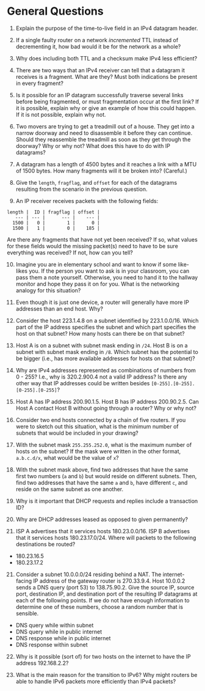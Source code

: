 # General Questions

1. Explain the purpose of the time-to-live field in an IPv4 datagram header.

2. If a single faulty router on a network *incremented* TTL instead of
decrementing it,
how bad would it be for the network as a whole?

3. Why does including both TTL and a checksum make IPv4 less efficient?

4. There are two ways that an IPv4 receiver can tell that a datagram it
receives is a fragment.
What are they?
Must both indications be present in every fragment?

5. Is it possible for an IP datagram successfully traverse several links
before being fragmented,
or must fragmentation occur at the first link?
If it is possible, explain why or give an example of how this could happen.
If it is not possible, explain why not.

6. Two movers are trying to get a treadmill out of a house.
They get into a narrow doorway and need to disassemble it before they can
continue.
Should they reassemble the treadmill as soon as they get through the doorway?
Why or why not?
What does this have to do with IP datagrams?

7. A datagram has a length of 4500 bytes and it reaches a link with a MTU of
1500 bytes.
How many fragments will it be broken into? (Careful.)

8. Give the `length`, `fragflag`, and `offset` for each of the datagrams
resulting from the scenario in the previous question.

9. An IP receiver receives packets with the following fields:
```
length |  ID | fragflag | offset |
   --- | --- |      --- |    --- |
  1500 |   0 |        1 |      0 |
  1500 |   1 |        0 |    185 |
```

Are there any fragments that have not yet been received?
If so, what values for these fields would the missing packet(s) need to have to
be sure everything was received?
If not, how can you tell?

10. Imagine you are in elementary school and want to know if some like-likes
you.
If the person you want to ask is in your classroom,
you can pass them a note yourself.
Otherwise, you need to hand it to the hallway monitor and hope they pass it
on for you.
What is the networking analogy for this situation?

11. Even though it is just one device,
a router will generally have more IP addresses than an end host.
Why?

12. Consider the host 223.1.4.8 on a subnet identified by 223.1.0.0/16.
Which part of the IP address specifies the subnet and which part specifies the
host on that subnet?
How many hosts can there be on that subnet?

13. Host A is on a subnet with subnet mask ending in `/24`.
Host B is on a subnet with subnet mask ending in `/8`.
Which subnet has the potential to be bigger
(i.e., has more available addresses for hosts on that subnet)?

13. Why are IPv4 addresses represented as combinations of numbers from 0 - 255?
I.e., why is 320.2.900.4 not a valid IP address?
Is there any other way that IP addresses could be written besides
`[0-255].[0-255].[0-255].[0-255]`?

14. Host A has IP address 200.90.1.5.
Host B has IP address 200.90.2.5.
Can Host A contact Host B without going through a router?
Why or why not?

15. Consider two end hosts connected by a chain of five routers.
If you were to sketch out this situation,
what is the minimum number of subnets that would be included in your drawing?

16. With the subnet mask `255.255.252.0`,
what is the maximum number of hosts on the subnet?
If the mask were written in the other format,
`a.b.c.d/x`,
what would be the value of `x`?

17. With the subnet mask above,
find two addresses that have the same first two numbers (`a` and `b`)
but would reside on different subnets.
Then, find two addresses that have the same `a` and `b`,
have different `c`,
and reside on the same subnet as one another.

18. Why is it important that DHCP requests and replies include a transaction ID?

19. Why are DHCP addresses leased as opposed to given permanently?

20. ISP A advertises that it services hosts 180.23.0.0/16.
ISP B advertises that it services hosts 180.23.17.0/24.
Where will packets to the following destinations be routed?
* 180.23.16.5
* 180.23.17.2

21. Consider a subnet 10.0.0.0/24 residing behind a NAT.
The internet-facing IP address of the gateway router is 270.33.9.4.
Host 10.0.0.2 sends a DNS query (port 53) to 138.75.90.2.
Give the source IP, source port, destination IP, and destination port of the
resulting IP datagrams at each of the following points.
If we do not have enough information to determine one of these numbers,
choose a random number that is sensible.
* DNS query while within subnet
* DNS query while in public internet
* DNS response while in public internet
* DNS response within subnet

22. Why is it possible (sort of) for two hosts on the internet to have the IP
address 192.168.2.2?

23. What is the main reason for the transition to IPv6?
Why might routers be able to handle IPv6 packets more efficiently than IPv4
packets?
